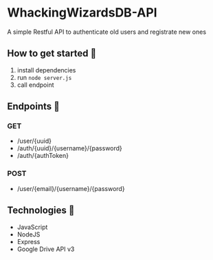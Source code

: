 # WhackingWizardsDB-API
A simple Restful API to authenticate old users and registrate new ones

## How to get started 🚀
1. install dependencies
2. run <code>node server.js</code>
3. call endpoint

## Endpoints 🏁
### GET
- /user/{uuid}
- /auth/{uuid}/{username}/{password}
- /auth/{authToken}

### POST
- /user/{email}/{username}/{password}

## Technologies 👾
- JavaScript
- NodeJS
- Express
- Google Drive API v3
